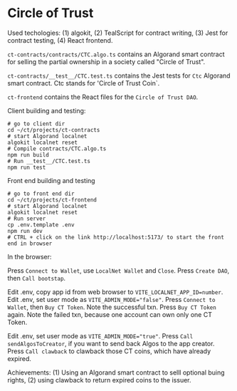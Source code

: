 # Circle of Trust

Used techologies: (1) algokit, (2) TealScript for contract writing, (3) Jest for contract testing, (4) React frontend.

`ct-contracts/contracts/CTC.algo.ts` contains an Algorand smart contract for selling the partial ownership in a society called "Circle of Trust".

`ct-contracts/__test__/CTC.test.ts` contains the Jest tests for `Ctc` Algorand smart contract. Ctc stands for 'Circle of Trust Coin`.

`ct-frontend` contains the React files for the `Circle of Trust DAO`.

Client building and testing:
```
# go to client dir
cd ~/ct/projects/ct-contracts
# start Algorand localnet
algokit localnet reset
# Compile contracts/CTC.algo.ts
npm run build
# Run __test__/CTC.test.ts
npm run test
```

Front end building and testing
```
# go to front end dir
cd ~/ct/projects/ct-frontend
# start Algorand localnet
algokit localnet reset
# Run server
cp .env.template .env
npm run dev
# CTRL + click on the link http://localhost:5173/ to start the front end in browser
```

In the browser:

Press `Connect to Wallet`, use `LocalNet Wallet` and `Close`.
Press `Create DAO`, then `Call bootstap`.

Edit .env, copy app id from web browser to `VITE_LOCALNET_APP_ID=number`.
Edit .env, set user mode as `VITE_ADMIN_MODE="false"`.
Press `Connect to Wallet`, then `Buy CT Token`. Note the successful txn.
Press `Buy CT Token` again. Note the failed txn, because one account can own only one CT Token.

Edit .env, set user mode as `VITE_ADMIN_MODE="true"`.
Press `Call sendAlgosToCreator`, if you want to send back Algos to the app creator.
Press `Call clawback` to clawback those CT coins, which have already expired.

Achievements: (1) Using an Algorand smart contract to selll optional buing rights,
(2) using clawback to return expired coins to the issuer.
